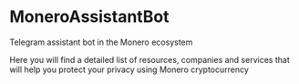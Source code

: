 # MoneroAssistantBot
Telegram assistant bot in the Monero ecosystem

Here you will find a detailed list of resources, companies and services that will help you protect your privacy using Monero cryptocurrency
